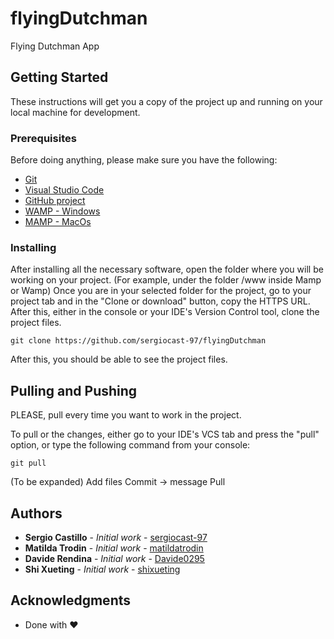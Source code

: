 # flyingDutchman
Flying Dutchman App

## Getting Started

These instructions will get you a copy of the project up and running on your local machine for development.

### Prerequisites

Before doing anything, please make sure you have the following:
* [Git](https://git-scm.com/downloads)
* [Visual Studio Code](https://code.visualstudio.com/download)
* [GitHub project](https://github.com/sergiocast-97/flyingDutchman)
* [WAMP - Windows](https://sourceforge.net/projects/wampserver/)
* [MAMP - MacOs](https://www.mamp.info/en/)


### Installing

After installing all the necessary software, open the folder where you will be working on your project. (For example, under the folder /www inside Mamp or Wamp)
Once you are in your selected folder for the project, go to your project tab and in the "Clone or download" button, copy the HTTPS URL.
After this, either in the console or your IDE's Version Control tool, clone the project files.
```
git clone https://github.com/sergiocast-97/flyingDutchman
```
After this, you should be able to see the project files.

## Pulling and Pushing

PLEASE, pull every time you want to work in the project.

To pull or the changes, either go to your IDE's VCS tab and press the "pull" option, or type the following command from your console:
```
git pull
```
(To be expanded)
Add files
Commit -> message
Pull

## Authors

* **Sergio Castillo** - *Initial work* - [sergiocast-97](https://github.com/sergiocast-97)
* **Matilda Trodin** - *Initial work* - [matildatrodin](https://github.com/matildatrodin)
* **Davide Rendina** - *Initial work* - [Davide0295](https://github.com/Davide0295)
* **Shi Xueting** - *Initial work* - [shixueting](https://github.com/shixueting)

## Acknowledgments

* Done with ❤

